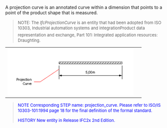 ﻿A projection curve is an annotated curve within a dimension that points to a point of the product shape that is measured.

> <font size="-1">NOTE: The <i>IfcProjectionCurve</i> is an entity that
		  had been adopted from ISO 10303, Industrial automation systems and
		  integration&#151;Product data representation and exchange, Part 101: Integrated
		  application resources: Draughting.</font>
>

<table> 
		<tr> 
		  <td valign="TOP"><img src="figures/ifcprojectioncurve.gif" alt="projection curve" width="400" height="150" border="0"></td> 
		  <td valign="TOP">&nbsp;</td> 
		</tr> 
	 </table>

> <font color="#0000FF" size="-1"> NOTE Corresponding STEP name:
		  projection_curve. Please refer to ISO/IS 10303-101:1994 page 18 for the final
		  definition of the formal standard. </font>
> 
> <font size="-1"><font color="#0000FF">HISTORY New entity in Release
		  IFC2x 2nd Edition.</font> </font>
>
